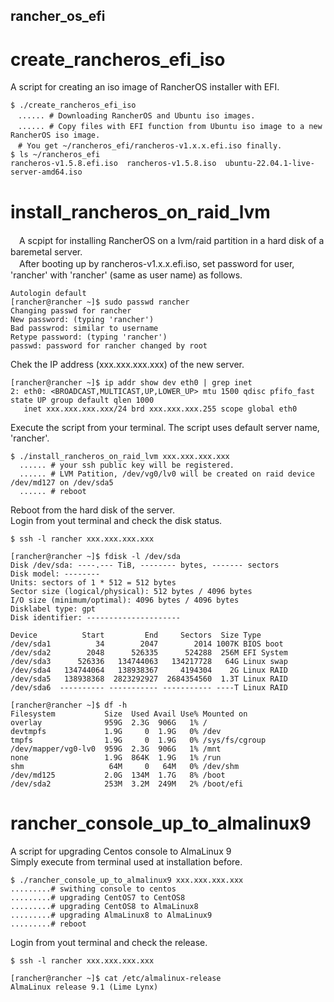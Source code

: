## rancher_os_efi
# create_rancheros_efi_iso
  A script for creating an iso image of RancherOS installer with EFI.<br>
  ```
  $ ./create_rancheros_efi_iso
  　...... # Downloading RancherOS and Ubuntu iso images.
  　...... # Copy files with EFI function from Ubuntu iso image to a new RancherOS iso image.
  　# You get ~/rancheros_efi/rancheros-v1.x.x.efi.iso finally.
  $ ls ~/rancheros_efi
  rancheros-v1.5.8.efi.iso  rancheros-v1.5.8.iso  ubuntu-22.04.1-live-server-amd64.iso
  ```
# install_rancheros_on_raid_lvm
　A scpipt for installing RancherOS on a lvm/raid partition in a hard disk of a baremetal server.<br>
　After booting up by rancheros-v1.x.x.efi.iso, set password for user, 'rancher' with 'rancher' (same as user name) as follows.
 ```
 Autologin default
 [rancher@rancher ~]$ sudo passwd rancher
 Changing passwd for rancher
 New password: (typing 'rancher')
 Bad passwrod: similar to username
 Retype password: (typing 'rancher')
 passwd: password for rancher changed by root
 ```
 Chek the IP address (xxx.xxx.xxx.xxx) of the new server.
 ```
 [rancher@rancher ~]$ ip addr show dev eth0 | grep inet
 2: eth0: <BROADCAST,MULTICAST,UP,LOWER_UP> mtu 1500 qdisc pfifo_fast state UP group default qlen 1000
    inet xxx.xxx.xxx.xxx/24 brd xxx.xxx.xxx.255 scope global eth0
 ```
 Execute the script from your terminal. The script uses default server name, 'rancher'.
 ```
 $ ./install_rancheros_on_raid_lvm xxx.xxx.xxx.xxx
   ...... # your ssh public key will be registered.
   ...... # LVM Patition, /dev/vg0/lv0 will be created on raid device /dev/md127 on /dev/sda5
   ...... # reboot
 ```
 Reboot from the hard disk of the server.<br>
 Login from yout terminal and check the disk status.<br>
 ```
 $ ssh -l rancher xxx.xxx.xxx.xxx
 
[rancher@rancher ~]$ fdisk -l /dev/sda
Disk /dev/sda: ----.--- TiB, -------- bytes, ------- sectors
Disk model: --------
Units: sectors of 1 * 512 = 512 bytes
Sector size (logical/physical): 512 bytes / 4096 bytes
I/O size (minimum/optimal): 4096 bytes / 4096 bytes
Disklabel type: gpt
Disk identifier: ---------------------

Device          Start         End     Sectors  Size Type
/dev/sda1          34        2047        2014 1007K BIOS boot
/dev/sda2        2048      526335      524288  256M EFI System
/dev/sda3      526336   134744063   134217728   64G Linux swap
/dev/sda4   134744064   138938367     4194304    2G Linux RAID
/dev/sda5   138938368  2823292927  2684354560  1.3T Linux RAID
/dev/sda6  ---------- ----------- ----------- ----T Linux RAID

[rancher@rancher ~]$ df -h
Filesystem           Size  Used Avail Use% Mounted on
overlay              959G  2.3G  906G   1% /
devtmpfs             1.9G     0  1.9G   0% /dev
tmpfs                1.9G     0  1.9G   0% /sys/fs/cgroup
/dev/mapper/vg0-lv0  959G  2.3G  906G   1% /mnt
none                 1.9G  864K  1.9G   1% /run
shm                   64M     0   64M   0% /dev/shm
/dev/md125           2.0G  134M  1.7G   8% /boot
/dev/sda2            253M  3.2M  249M   2% /boot/efi

```

# rancher_console_up_to_almalinux9
A script for upgrading Centos console to AlmaLinux 9<br>
Simply execute from terminal used at installation before.
```
$ ./rancher_console_up_to_almalinux9 xxx.xxx.xxx.xxx
.........# swithing console to centos
.........# upgrading CentOS7 to CentOS8
.........# upgrading CentOS8 to AlmaLinux8
.........# upgrading AlmaLinux8 to AlmaLinux9
.........# reboot
```
Login from yout terminal and check the release.<br>
```
$ ssh -l rancher xxx.xxx.xxx.xxx

[rancher@rancher ~]$ cat /etc/almalinux-release
AlmaLinux release 9.1 (Lime Lynx)
```
　
